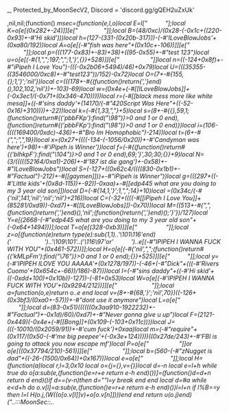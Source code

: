 _, Protected_by_MoonSecV2, Discord = 'discord.gg/gQEH2uZxUk'


,nil,nil;(function() _msec=(function(e,l,o)local E=l["         "];local K=o[e[(0x282+-24)]][e["         ​    "]];local B=(48/0xc)/(0x28-(-0x1c+((220-0x93)+-#'Hi skid')))local h=(127-(331-(0x20b-317)))-(-#'ILoveBlowJobs'+(0xa80/192))local A=o[e[(-#"fish was here"+(0x10c+-106))]][e["  ​ ​         "]];local p=(((177-0x83)+-83)+38)+((95-0x55)+-#"test 123")local u=o[e[(-#{1,",";197;",";1,'}',{}}+528)]][e["         ​         "]]local n=((-124+0x8f)+-#"iPipeh I Love You")-(((-0x2b06+5494)/46)+0x79)local U=(((35355-((3546000/0xc8)+-#"test123"))/152)-0x72)local O=(7+-#{155,{};1,'}';'nil'})local c=(((178+-#{(function()return{','}end)(),102,102,'nil'})+-103)-69)local w=(0x4e+(-#[[ILoveBlowJobs]]+(-0x3ec1/(-0x71+(0x346-470)))))local r=(-#[[black mess more like white mesa]]+((-#'sins daddy'+(14170/(-#"420Script Was Here"+((-52-0x16)+310))))+-22))local k=(-#{1,33,","}+5)local s=(8+-#{{},59,1;(function()return#{('pbbFKp'):find("\98")}>0 and 1 or 0 end),(function()return#{('pbbFKp'):find("\98")}>0 and 1 or 0 end)})local i=(106-((((169400/0xdc)-436)+-#"Bro Im Homophobic")-214))local t=(6+-#{",";",",19})local x=(0x27+((((-134-(-1056/0x20))+-#'Candyman was here')+98)+-#'iPipeh is Winner'))local f=(-#{(function()return#{('blhkpF'):find("\104")}>0 and 1 or 0 end),69;'}',30;30;{}}+9)local N=(3/(((((52164/0xa1)-206)+-#'187 ist die gang')+-0x58)+-#"ILoveBlowJobs"))local S=(-127+((0x62c4/((((830-0x1b1)+-#"Factual")-212)+-#[[gaymen]]))+-#"iPipeh is Winner"))local g=(((297+((-#'Little kids'+(0x8d-115))+-92))-0xaa)+-#[[edp445 what are you doing to my 3 year old son]])local D=(-#{14,1,'}';1,",";14}+10)local _=(0x34c/(-#{'nil',141,'nil';'nil';'nil'}+216))local C=(-32+((((-#[[iPipeh I Love You]]+(85281/0xd9))-0xd7)+-#[[ILoveBlowJobs]])-0x70))local M=((513+-#{",",(function()return{','}end)(),'nil';(function()return{','}end)();'}'})/127)local Y=e[(2668-(-#"edp445 what are you doing to my 3 year old son"+(-0x64+1494)))];local T=o[e[(328-0xb3)]][e["    ​        "]];local z=o[(function(e)return type(e):sub(1,1)..'\101\116'end)('        ')..'\109\101'..('\116\97'or'        ')..e[(-#"IPIPEH I WANNA FUCK WITH YOU"+(0x461-572))]];local H=o[e[(-#{'nil',",";(function()return#{('kMLpFm'):find("\76")}>0 and 1 or 0 end);{}}+525)]][e["​  ​    "]];local y=(-#'IPIPEH ILOVE YOU AAAAA'+(0x1278/197))-(-46+(-#"Dick"+(((-#'Rivers Cuomo'+(0x654c+-66))/186)-87)))local I=(-#"sins daddy"+((-#'Hi skid'+((-0xdd+100)+0x10b))-127))-(-81+0x53)local W=o[e[(-#'IPIPEH I WANNA FUCK WITH YOU'+(0x9294/212))]][e["               "]];local a=function(o,e)return o..e end local v=(8+-#{68,'}';'nil',70})*((-126+(0x3bf3/(0xa0+-57)))+-#"dont use it anymore")local L=o[e["        "]];local d=(83-0x51)*((((((0x3aa910-1922232)+-#"Factual")+-0x1d)/60)/0xd7)+-#"Never gonna give u up")local F=(2121-0x449)*(-0x4e+(-#[[Bong]]+(0x109-(-103+0x11c))))local J=(((-10010/(0x2059/91))+-#'cum fuck')+0xaa)local m=(-#"require"+(0x117/(0x50-(-#'me big peepee'+(-0x3e+124)))))*((0x27de/243)+-#'FBI is going to attack you now escape mf')local P=o[e["          "]]or o[e[((0x37794/210)-561)]][e["          "]];local b=(560-(-#"zNugget is dad"+((-26-(1500/0x64))+0x167)))local e=o[e["​   ​           "]];local H=(function(a)local r,l=3,0x10 local o={j={},v={}}local d=-n local e=l+h while true do o[a:sub(e,(function()e=r+e return e-h end)())]=(function()d=d+n return d end)()if d==(v-n)then d=""l=y break end end local d=#a while e<d+h do o.v[l]=a:sub(e,(function()e=r+e return e-h end)())l=l+n if l%B==y then l=I H(o.j,(W((o[o.v[I]]*v)+o[o.v[n]])))end end return u(o.j)end)("..:::MoonSec::..                ​                               ​    ​                ​                      ​   ​​                    ​   ​           ​          ​                        ​                                           ​  ​ ​                  ​               ​ ​             ​                         ​                   ​   ​                           ​                    ​            ​   ​                                   ​                          ​                              ​          ​ ​​                        ​    ​                                        ​                          ​    ​                                       ​                   ​     ​          ​ ​                 ​      ​       ​                   ​                                                     ​                                    ​    ​                                                 ​                   ​      ​        ​                          ​     ​                                              ​     ​                 ​                          ​                ​                                    ​     ​                     ​            ​     ​                                 ​​                                                            ​               ​                          ​         ​     ​        ​                         ​​                                    ​               ​                                               ​                                  ​  ​                                              ​  ​        ​                           ​ ​  ​                                                                                 ​                  ​​             ​     ​        ​      ​​               ​                                                   ​             ​             ​        ​               ​                   ​     ​                              ​    ​     ​                ​​         ​             ​       ​                     ​                ​                                                                    ​        ​ ​​               ​         ​      ​          ​              ​                                                           ​    ​  ​         ​                                     ​                                          ​                                                         ​                ​    ​               ​                    ​       ​                  ​           ​                ​               ​     ​               ​​                  ​                      ​                       ​        ​          ​            ​   ​      ​                              ​           ​                          ​  ​                                  ​         ​                             ​  ​                                                              ​                      ​                                 ​                    ​                      ​                          ​       ​                                                               ​      ​     ​                     ​​            ​     ​                                                                      ​    ​                               ​           ​                                                               ​                                        ​                      ​                                       ​                 ​                ​                      ​       ​    ​              ​          ​                       ​             ​                     ​        ​       ​                                     ​        ​                             ​                                      ​                                            ​                                            ​                ​                      ​                                   ​  ​              ​                        ​                    ​          ​    ​​                                                                             ​      ​                                ​                    ​​               ​                                ​             ​                                          ​            ​                                  ​                 ​              ​                                                   ​  ​        ​          ​                      ​                     ​                                        ​                                       ​      ​        ​                    ​                         ​​            ​                                          ​                       ​​             ​        ​                           ​                                    ​                                  ​                               ​  ​              ​                  ​​                  ​        ​    ​                    ​             ​​            ​                    ​​ ​               ​            ​    ​  ​   ​              ​         ​                     ​    ​                    ​              ​               ​                              ​         ​       ​                    ​  ​                   ​            ​  ​                  ​               ​           ​         ​         ​                           ​              ​​        ​                      ​   ​          ​    ​                  ​                                ​                                   ​                                  ​  ​                               ​                                                     ​                   ​                                                    ​                                                       ​                                   ​                                 ​                                  ​                              ​   ​                                                                           ​                                     ​   ​        ​    ​          ​                                                       ​      ​            ​​                ​                  ​      ​                              ​                                                  ​   ​                         ​​  ​          ​                                                                                 ​    ​           ​                 ​                    ​     ​      ​                               ​                                          ​                                             ​​  ​          ​                         ​                                    ​                     ​                                 ​  ​                                ​      ​             ​             ​                               ​                                         ​              ​                               ​     ​          ​                    ​                     ​             ​                      ​                                ​                            ​    ​      ​                     ​       ​                                    ​                     ​            ​​                ​                                 ​                                       ​            ​                                             ​                                 ​                      ​            ​                                   ​               ​                                                      ​  ​     ​        ​    ​                            ​                                                  ​    ​                                  ​​  ​                         ​    ​      ​                      ​      ​      ​                           ​  ​            ​               ​  ​      ​                                 ​                        ​   ​                                   ​             ​      ​                         ​                            ​                                 ​                ​                  ​      ​                    ​   ​                    ​              ​   ​​   ​                       ​        ​​         ​                           ​​                                  ​                      ​               ​           ​                        ​                                 ​   ​​                              ​    ​                                 ​                                            ​    ​  ​                               ​      ​                           ​                                  ​                                  ​                   ​              ​  ​ ​         ​                            ​                              ​  ​               ​                 ​​​       ​         ​               ​     ​                                ​    ​              ​                 ​  ​                                  ​           ​                 ​    ​                 ​                                       ​                                       ​                  ​              ​ ​                    ​    ​                ​​                      ​  ​                                                           ​                     ​                                ​    ​                                 ​   ​             ​  ​               ​                 ​                  ​​   ​             ​        ​     ​                    ​                ​  ​         ​                    ​​  ​              ​         ​   ​                    ​                ​   ​​            ​              ​    ​  ​​   ​         ​   ​              ​                                    ​                                        ​                                   ​                                        ​                                         ​      ​                           ​                                   ​​                 ​    ​              ​​                                   ​                          ​                                                       ​                                         ​                                       ​                       ​      ​       ​                                        ​                   ​               ​                                            ​                             ​   ​     ​         ​       ​                                                        ​  ​          ​                  ​                                                                       ​    ​            ​                       ​                    ​             ​     ​          ​                      ​  ​  ​                            ​                                   ​                                            ​                                        ​      ​                                                                   ​         ​​             ​                           ​                                 ​                                    ​                      ​                     ​    ​ ​                             ​                     ​               ​                                                                                    ​       ​                            ​                         ​         ​                ​                      ​              ​        ​                            ​    ​                     ​                                      ​               ​     ​​             ​               ​                 ​  ​                                                                               ​            ​                            ​                                   ​     ​                          ​       ​              ​               ​          ​                               ​      ​                 ​  ​                                                  ​                              ​                                       ​               ​                                                                     ​  ​                             ​          ​                       ​             ​                        ​              ​                                                                ​​      ​                             ​                                           ​​                     ​           ​                             ​          ​              ​                                   ​                        ​              ​      ​    ​             ​                          ​      ​   ​                                ​                                       ​                                 ​                                  ​     ​        ​                     ​                 ​                  ​               ​                                                      ​    ​                             ​                                  ​                             ​    ​             ​   ​                ​                                  ​       ​               ​                              ​                                  ​                 ​  ​​                                ​                                    ​    ​                             ​​         ​                   ​   ​​                 ​                ​                                     ​  ​             ​                ​                                                         ​                ​                   ​   ​            ​                                  ​            ​               ​          ​             ​   ​                ​                                   ​                 ​            ​   ​  ​   ​           ​                   ​                           ​      ​           ​                    ​                       ​                  ​​                                ​                                    ​                                     ​                                  ​  ​       ​                         ​     ​        ​                                                    ​   ​                                     ​                                  ​    ​                           ​         ​                          ​                 ​                  ​      ​                       ​   ​          ​   ​              ​                                          ​              ​                    ​                         ​        ​              ​          ​                                               ​​                      ​              ​ ​    ​                       ​   ​          ​   ​                                                         ​              ​                    ​                         ​        ​                                      ​             ​               ​    ​                                   ​  ​              ​                ​      ​                           ​           ​  ​           ​                                              ​                                                                        ​                                ​                                     ​                                       ​                                     ​                                    ​                               ​                                              ​                                                           ​    ​                                                ​                                ​     ​                                    ​                                    ​                                   ​                             ​                                             ​                                                        ​    ​                   ​                  ​        ​                              ​    ​                                 ​                                    ​                                  ​            ​               ​                                           ​  ​             ​                                     ​       ​           ​                    ​   ​            ​  ​                        ​      ​         ​                              ​                                      ​                 ​             ​          ​                                      ​          ​                              ​         ​                       ​    ​      ​           ​                     ​​                   ​                                                    ​                                                                 ​                 ​                   ​        ​         ​                   ​   ​​             ​       ​              ​           ​  ​                  ​         ​                       ​   ​                ​  ​    ​     ​      ​   ​           ​                   ​         ​                   ​   ​   ​​         ​                           ​                                    ​                                      ​                                                        ​                                         ​                     ​​             ​                                                 ​      ​            ​                 ​    ​                                       ​        ​                    ​     ​                        ​    ​     ​                ​              ​                    ​                    ​       ​       ​            ​               ​           ​  ​         ​               ​                      ​            ​      ​       ​         ​          ​                                                                         ​​                                           ​                             ​      ​                          ​​        ​                ​      ​       ​                    ​                           ​                                   ​                                 ​                 ​                  ​           ​  ​                          ​                           ​​               ​               ​                            ​        ​                     ​             ​             ​                    ​         ​                        ​  ​                              ​​  ​                        ​      ​              ​      ​            ​               ​                  ​             ​                      ​    ​                            ​​                              ​    ​                        ​        ​                 ​                ​             ​                    ​      ​                           ​  ​                            ​                              ​      ​                   ​                            ​                   ​         ​                       ​    ​                           ​​             ​       ​         ​  ​     ​                                   ​​     ​              ​                        ​                                                    ​                          ​                                                                           ​​                      ​     ​        ​                         ​        ​         ​   ​               ​   ​​  ​          ​   ​                 ​                 ​         ​      ​      ​                                                                                                        ​                                            ​      ​          ​                                                               ​                                   ​​                                 ​                                                       ​             ​​              ​       ​           ​​                     ​​              ​               ​              ​    ​                    ​            ​  ​        ​                      ​                        ​                ​                                  ​     ​                                                                     ​                                                     ​     ​                                                 ​      ​​         ​  ​    ​            ​                                                          ​                                   ​            ​                    ​    ​​                                 ​                                   ​                                  ​             ​                    ​                                  ​                                  ​      ​                       ​   ​                ​                                                           ​                   ​              ​​                                 ​             ​                                         ​                                          ​                    ​               ​​             ​      ​              ​            ​                                 ​                  ​                        ​                        ​     ​         ​                                                              ​                                   ​                                      ​      ​                             ​                                                 ​                     ​              ​                                 ​                                                     ​              ​                   ​                                   ​                     ​         ​     ​      ​                            ​       ​                               ​           ​                 ​    ​                    ​                 ​                                        ​     ​                                                    ​             ​​       ​                 ​                 ​    ​               ​        ​              ​        ​                                ​             ​            ​        ​​                                   ​                     ​                  ​​   ​              ​              ​    ​    ​   ​           ​       ​​                      ​              ​      ​          ​            ​    ​  ​   ​    ​  ​      ​         ​  ​​                 ​    ​                    ​         ​                  ​​   ​    ​         ​             ​         ​                        ​                                       ​                                    ​                                    ​   ​                                          ​           ​                      ​                                        ​                     ​    ​   ​    ​                                                                            ​                                                                     ​  ​                                    ​                 ​                   ​                                 ​                             ​    ​                                   ​    ​            ​             ​​      ​          ​                 ​ ​    ​                           ​​            ​                    ​      ​              ​         ​  ​                                  ​  ​                     ​               ​ ​  ​         ​                        ​                ​               ​                         ​                 ​      ​                             ​   ​                  ​            ​                                                ​                                 ​                  ​       ​                               ​​             ​                             ​    ​             ​   ​                ​                 ​            ​   ​  ​   ​              ​            ​                                ​   ​​                 ​                                   ​                                ​                           ​​                                    ​                                   ​                              ​   ​           ​                                          ​                   ​​                         ​    ​   ​    ​                ​         ​ ​​                                       ​                   ​   ​            ​  ​                 ​       ​                 ​      ​                      ​                        ​          ​             ​        ​                        ​                                             ​                                                                        ​         ​                   ​    ​             ​                   ​​  ​       ​      ​         ​   ​                    ​                ​   ​​            ​  ​               ​  ​​          ​    ​           ​                       ​           ​        ​         ​   ​   ​           ​      ​                                  ​                                ​   ​                  ​                    ​                                          ​                 ​                                       ​    ​                                                 ​               ​                     ​​              ​                 ​  ​                 ​  ​              ​                                               ​                                                                         ​                                       ​                 ​        ​                  ​      ​             ​             ​                                ​   ​  ​                  ​                      ​​             ​      ​                   ​                    ​      ​            ​   ​             ​       ​                       ​         ​                      ​   ​    ​         ​       ​   ​              ​      ​                      ​      ​  ​   ​              ​     ​   ​         ​                           ​                ​                                   ​                                                            ​                                          ​                                     ​​                                  ​                            ​        ​           ​               ​      ​                               ​       ​     ​                ​                ​​               ​  ​                                              ​  ​                ​     ​     ​      ​   ​            ​                    ​              ​                        ​​  ​                   ​              ​      ​                           ​  ​        ​   ​                  ​                   ​               ​    ​              ​         ​    ​                ​            ​                     ​       ​​           ​                                         ​    ​       ​​                  ​  ​                        ​     ​   ​                         ​              ​                                                    ​                 ​    ​      ​       ​             ​                     ​                                                          ​                                  ​    ​                             ​                                        ​                                    ​                                    ​                                    ​           ​               ​      ​                                                                             ​                                                            ​             ​                     ​                       ​                 ​                   ​                  ​              ​                                   ​                                  ​    ​            ​             ​​      ​          ​        ​        ​ ​    ​                           ​​            ​                    ​      ​              ​         ​  ​                                                 ​                        ​      ​                                             ​       ​                         ​                                          ​        ​      ​     ​                                ​  ​                              ​     ​  ​​      ​                ​                        ​                     ​                                          ​           ​         ​                  ​​       ​     ​            ​                      ​                          ​              ​        ​​                                 ​       ​          ​                                             ​             ​        ​                                     ​                       ​                                 ​                                 ​                     ​                   ​    ​                     ​               ​   ​                    ​         ​                   ​   ​​                                 ​​                 ​   ​         ​   ​  ​   ​              ​     ​      ​                           ​      ​                                  ​               ​                       ​                                       ​                                  ​                             ​    ​                 ​                ​            ​                       ​                                ​                   ​                     ​                                          ​              ​              ​ ");local u=(24976/0xdf)local o=116 local l=n;local e={}e={[((0x47-55)+-#[[iPipeh Is Magic]])]=function()local r,a,e,n=A(H,l,l+p);l=l+m;o=(o+(u*m))%b;return(((n+o-(u)+d*(m*B))%d)*((B*F)^B))+(((e+o-(u*B)+d*(B^p))%b)*(d*b))+(((a+o-(u*p)+F)%b)*d)+((r+o-(u*m)+F)%b);end,[(61-(0xe6-171))]=function(e,e,e)local e=A(H,l,l);l=l+h;o=(o+(u))%b;return((e+o-(u)+F)%d);end,[(0x19b/137)]=function()local n,e=A(H,l,l+B);o=(o+(u*B))%b;l=l+B;return(((e+o-(u)+d*(B*m))%d)*b)+((n+o-(u*B)+b*(B^p))%d);end,[(72-0x44)]=function(l,e,o)if o then local e=(l/B^(e-n))%B^((o-h)-(e-n)+h);return e-e%n;else local e=B^(e-h);return(l%(e+e)>=e)and n or I;end;end,[(0x35c/172)]=function()local o=e[(107-0x6a)]();local l=e[(39-0x26)]();local r=n;local a=(e[(-0x52+86)](l,h,v+m)*(B^(v*B)))+o;local o=e[((-#[[iam u Furry iPipeh]]+(-0x72+243))+-107)](l,21,31);local e=((-n)^e[((0x3eb/59)+-#'iPipeh My God')](l,32));if(o==I)then if(a==y)then return e*I;else o=h;r=y;end;elseif(o==(d*(B^p))-h)then return(a==I)and(e*(h/y))or(e*(I/y));end;return K(e,o-((b*(m))-n))*(r+(a/(B^J)));end,[(-#[[iPipeh iam u Best Fan]]+(0x3cc/36))]=function(a,r,r)local r;if(not a)then a=e[(0x58-87)]();if(a==I)then return'';end;end;r=T(H,l,l+a-n);l=l+a;local e=''for l=h,#r do e=Y(e,W((A(T(r,l,l))+o)%b))o=(o+u)%d end return e;end}local function I(...)return{...},L('#',...)end local function F()local a={};local r={};local o={};local i={a,r,nil,o};local l={}local c=(33+-#{129,129,129})local o={[(-#'looadstring'+(0x6b-95))]=(function(o)return not(#o==e[((144-0x85)+-#"sinsploit")]())end),[(-#'iam u Furry iPipeh'+(89-0x45))]=(function(o)return e[(1170/0xea)]()end),[(-#"Little kids"+((-#[[iPipeh is Winner]]+(119368/0x56))/0x62))]=(function(o)return e[(852/0x8e)]()end),[(0x78-116)]=(function(o)local n=e[(29+-0x17)]()local e=''local o=1 for l=1,#n do o=(o+c)%b e=Y(e,W((A(n:sub(l,l))+o)%d))end return e end)};i[3]=e[((0x51-67)+-#[[I hate women]])]();local d=e[(-95+0x60)]()for n=1,d do local e=e[(0x83-129)]();local d;local e=o[e%(131+-0x7e)];l[n]=e and e({});end;for c=1,e[(18-0x11)]()do local o=e[(0x80+-126)]();if(e[(0x7c+-120)](o,n,h)==y)then local i=e[(-33+0x25)](o,B,p);local d=e[(111-0x6b)](o,m,B+m);local o={e[(-#[[ez monke]]+(125-0x72))](),e[(0x153/113)](),nil,nil};local r={[(-#[[Never gonna give u up]]+(0xf6c/188))]=function()o[N]=e[(((625488/0x9d)/249)+-#'fish was here')]();o[C]=e[(534/0xb2)]();end,[(0x77+(-109+-0x9))]=function()o[N]=e[((178+-0x4d)/0x65)]();end,[(40-0x26)]=function()o[x]=e[(-#"cum fuck"+(0x5d+(-66+-0x12)))]()-(B^v)end,[(645/((267+-0x21)+-#[[I like gargling cum]]))]=function()o[x]=e[(0x3c-59)]()-(B^v)o[g]=e[(-0x57+90)]();end};r[i]();if(e[(0x64/25)](d,h,n)==h)then o[O]=l[o[k]]end if(e[((0x3da/58)+-#'fish was here')](d,B,B)==n)then o[x]=l[o[x]]end if(e[((0x88+-113)+-#"This is working now")](d,p,p)==h)then o[g]=l[o[S]]end a[c]=o;end end;for e=h,e[(0x7c-123)]()do r[e-h]=F();end;return i;end;local function y(e,m,u)local H=e[B];local b=e[p];local d=e[n];return(function(...)local e=n e*=-1 local p=e;local A={...};local o=n;local l={};local F={};local I=I local d=d;local W={};local b=b;local v=L('#',...)-h;local H=H;for e=0,v do if(e>=b)then W[e-b]=A[e+h];else l[e]=A[e+n];end;end;local e=v-b+n local e;local b;while true do e=d[o];b=e[(0xf1/241)];a=(8784820)while b<=(-#'dont use it anymore'+(-0x67+164))do a-= a a=(8408608)while(2080/0x68)>=b do a-= a a=(2392179)while((81+-0x34)+-#"Hard Sex with iPipeh")>=b do a-= a a=(6990127)while b<=(0x2a4/169)do a-= a a=(871228)while b<=(50-0x31)do a-= a a=(4668988)while b>(0x0/73)do a-= a local d=e[O]local a={l[d](P(l,d+1,p))};local o=0;for e=d,e[M]do o=o+n;l[e]=a[o];end break end while 2732==(a)/(((3523-0x701)+-#'iPipeh iam u Best Fan'))do local e={l,e};e[h][e[B][O]]=e[n][e[B][D]]+e[h][e[B][N]];break end;break;end while 2518==(a)/((751-0x195))do a=(12679364)while b<=((0x79+-105)+-#[[big black sins]])do a-= a local o=e[w]local d,e=I(l[o](P(l,o+1,e[x])))p=e+o-1 local e=0;for o=o,p do e=e+n;l[o]=d[e];end;break;end while 3826==(a)/((-#'tonka'+(826431/0xf9)))do a=(760165)while b>(-#[[Dick]]+(0x3fe/146))do a-= a local o=e[k]l[o](P(l,o+h,e[i]))break end while(a)/((-#[[CockAndBallTorture]]+(0x1737-2990)))==259 do local e=e[w]local d,o=I(l[e](l[e+h]))p=o+e-n local o=0;for e=e,p do o=o+n;l[e]=d[o];end;break end;break;end break;end break;end while 2137==(a)/(((0x6b45a/(0x139-179))+-#"ez monke"))do a=(67652)while((58-0x2a)+-#"sins daddy")>=b do a-= a a=(1914596)while(-#"iPipeh I Love You"+(0x528/60))<b do a-= a local e=e[r]l[e](P(l,e+h,p))break end while(a)/((0xbd1-(1615+-0x38)))==1306 do local e=e[U]l[e](l[e+h])break end;break;end while 26==(a)/(((0x3aea4/92)+-#'Never gonna give u up'))do a=(3387428)while(1148/0xa4)>=b do a-= a l[e[U]]();break;end while 3674==(a)/((-#"everybody needs salvation"+((4044-0x81c)-1021)))do a=(8045712)while b>(1760/0xdc)do a-= a local e=e[k]l[e]=l[e](l[e+h])break end while(a)/(((4352-0x8a3)+-#[[iPipeh I Love You]]))==3788 do local o=e[U]l[o]=l[o](P(l,o+n,e[f]))break end;break;end break;end break;end break;end while 597==(a)/((4130+-0x7b))do a=(7046796)while b<=((0x78-102)+-#'Bong')do a-= a a=(349430)while(2431/0xdd)>=b do a-= a a=(94677)while(-#[[everybody needs salvation]]+(0x76-83))<b do a-= a local e=e[U]l[e]=l[e]()break end while(a)/((0x6153/165))==627 do local e=e[r]l[e]=l[e](P(l,e+n,p))break end;break;end while 415==(a)/((0x2ea9e/(-105+0x14c)))do a=(6581160)while b<=(-#"I love gay furry porn uwu"+(9435/0xff))do a-= a local r=H[e[x]];local a;local n={};a=z({},{__index=function(o,e)local e=n[e];return e[1][e[2]];end,__newindex=function(l,e,o)local e=n[e]e[1][e[2]]=o;end;});for a=1,e[D]do o=o+h;local e=d[o];if e[(86/0x56)]==30 then n[a-1]={l,e[x]};else n[a-1]={m,e[i]};end;F[#F+1]=n;end;l[e[U]]=y(r,a,u);break;end while(a)/((-37+0x682))==4040 do a=(764822)while(0x7e-113)<b do a-= a local n=e[x];local o=l[n]for e=n+1,e[S]do o=o..l[e];end;l[e[w]]=o;break end while(a)/((-0x3a+437))==2018 do l[e[k]]=y(H[e[t]],nil,u);break end;break;end break;end break;end while 2991==(a)/(((0x12d4-2443)+-#'notbelugafan was here'))do a=(1267104)while b<=(-#'looadstring'+(-0x6c+(2856/0x15)))do a-= a a=(139992)while(0x8b-124)>=b do a-= a if(l[e[U]]==l[e[g]])then o=o+h;else o=e[f];end;break;end while(a)/((0xc4+-120))==1842 do a=(984677)while b>((-23+0x2e)+-#'Hi skid')do a-= a local n=e[O];local a=l[n+2];local d=l[n]+a;l[n]=d;if(a>0)then if(d<=l[n+1])then o=e[N];l[n+3]=d;end elseif(d>=l[n+1])then o=e[t];l[n+3]=d;end break end while 439==(a)/((-#[[loadstring]]+(2372+-0x77)))do if(l[e[r]]==e[g])then o=o+h;else o=e[i];end;break end;break;end break;end while(a)/(((64974/0x93)+-#[[FBI is going to attack you now escape mf]]))==3152 do a=(5445408)while(-#'test123'+(131-0x6a))>=b do a-= a local n=e[r];local d=l[n]local a=l[n+2];if(a>0)then if(d>l[n+1])then o=e[i];else l[n+3]=d;end elseif(d<l[n+1])then o=e[x];else l[n+3]=d;end break;end while 2096==(a)/((-97+(0x1580-2809)))do a=(12470422)while(0xf83/209)<b do a-= a l[e[r]]=l[e[i]][l[e[M]]];break end while(a)/(((0x12138/24)+-#'420Script Was Here'))==4066 do l[e[r]]=u[e[t]];break end;break;end break;end break;end break;end break;end while(a)/((-#"IPIPEH I WANNA FUCK WITH YOU"+(-0x18+(-#'looadstring'+(4436-0x8c1)))))==3944 do a=(1849071)while(0xaa-139)>=b do a-= a a=(1916768)while((0x5a3/39)+-#[[Rivers Cuomo]])>=b do a-= a a=(698012)while b<=(-#"mee6 what are you doing to my wife"+(239-0xb7))do a-= a a=(2050776)while b>((70+-0x27)+-#[[TacoTheDev]])do a-= a l[e[U]]=m[e[f]];break end while 1878==(a)/((2265-0x495))do l[e[U]]=l[e[x]][e[C]];break end;break;end while 1028==(a)/((-#'zNugget is dad'+((0x57af2/243)-785)))do a=(1336346)while(((10122-0x13e2)+-#"iam u Furry iPipeh")/218)>=b do a-= a o=e[N];break;end while(a)/((912-0x1ee))==3197 do a=(8267712)while b>(0x97+-127)do a-= a l[e[c]]=(e[i]~=0);break end while 3468==(a)/((4785-0x961))do l[e[c]]=#l[e[x]];break end;break;end break;end break;end while 1393==(a)/((0x5de+-126))do a=(5475468)while b<=(0x86-106)do a-= a a=(548535)while(0x78+-94)>=b do a-= a l[e[r]]=(e[x]~=0);o=o+h;break;end while 485==(a)/((2313-0x49e))do a=(540564)while b>(116+-0x59)do a-= a for e=e[U],e[t]do l[e]=nil;end;break end while 1263==(a)/((928-0x1f4))do l[e[r]]=e[x];break end;break;end break;end while(a)/((-0x4c+3889))==1436 do a=(2412744)while(0x4d-48)>=b do a-= a l[e[O]]=l[e[x]]%e[C];break;end while(a)/((934+((-745/0x95)+-#[[ILoveBlowJobs]])))==2634 do a=(1922853)while b>((166-0x73)+-#'Two trucks having sex')do a-= a if(l[e[r]]~=l[e[_]])then o=o+h;else o=e[t];end;break end while(a)/(((-67+0x12c05)/122))==3057 do l[e[O]]=l[e[N]];break end;break;end break;end break;end break;end while 3227==(a)/((-0x32+623))do a=(2477711)while(0x94+-112)>=b do a-= a a=(744660)while b<=(-#'ez monke'+(697/0x11))do a-= a a=(1945677)while b>((7420/0x8c)+-#[[Never gonna give u up]])do a-= a l[e[k]]={};break end while 807==(a)/(((-0x74+2548)+-#[[notbelugafan was here]]))do if(l[e[O]]~=e[D])then o=o+h;else o=e[i];end;break end;break;end while 1773==(a)/((36120/0x56))do a=(573750)while(7820/0xe6)>=b do a-= a do return l[e[k]]end break;end while 750==(a)/((0x10fef/91))do a=(943575)while b>(-#"iPipeh iam u Best Fan"+(0xb4-124))do a-= a local n=e[c];local o=l[e[t]];l[n+1]=o;l[n]=o[e[_]];break end while(a)/((0x681+-24))==575 do do return end;break end;break;end break;end break;end while(a)/(((0xa14-1311)+-#[[xenny its znugget please respond]]))==2003 do a=(11528175)while(180-0x8d)>=b do a-= a a=(1294551)while(-#"ILoveBlowJobs"+(-0x77+169))>=b do a-= a u[e[s]]=l[e[w]];break;end while(a)/((0x64b-864))==1733 do a=(2374680)while((0x53+-29)+-#[[187 ist die gang]])<b do a-= a l[e[U]][e[f]]=l[e[_]];break end while 770==(a)/((0x185c-3152))do l[e[r]][l[e[t]]]=l[e[M]];break end;break;end break;end while(a)/((0x1839-3126))==3749 do a=(2029287)while(-#[[amena jumping]]+(196-0x8f))>=b do a-= a l[e[k]][e[t]]=e[C];break;end while 2379==(a)/((917+-0x40))do a=(4186240)while b>(165-0x7c)do a-= a l[e[c]]=l[e[t]]-l[e[_]];break end while(a)/((-#"require"+(-31+0x445)))==3968 do m[e[f]]=l[e[c]];break end;break;end break;end break;end break;end break;end break;end while(a)/((-#"iPipeh is Winner"+(-0x21+4064)))==2188 do a=(4949350)while(11072/0xad)>=b do a-= a a=(3342786)while b<=((229-0xa2)+-#"big black sins")do a-= a a=(7283403)while(-0x5c+139)>=b do a-= a a=(9455016)while b<=(-56+0x64)do a-= a a=(2385144)while(106-0x3f)<b do a-= a if not l[e[r]]then o=o+h;else o=e[t];end;break end while(a)/((-0x5b+1990))==1256 do if l[e[w]]then o=o+n;else o=e[s];end;break end;break;end while 3624==(a)/((-#"Nitro Activated"+(-115+0xab3)))do a=(4445534)while(-#"free trojan"+(-0x4d+(0xdd+-88)))>=b do a-= a local a=e[w];local r=e[D];local d=a+2 local a={l[a](l[a+1],l[d])};for e=1,r do l[d+e]=a[e];end;local a=a[1]if a then l[d]=a o=e[f];else o=o+n;end;break;end while 1802==(a)/((2535+-0x44))do a=(3099525)while(-#[[ez monke]]+(188-0x86))<b do a-= a local e=e[r]local d,o=I(l[e](l[e+h]))p=o+e-n local o=0;for e=e,p do o=o+n;l[e]=d[o];end;break end while 1445==(a)/((-76+0x8ad))do local o=e[r]local d,e=I(l[o](P(l,o+1,e[t])))p=e+o-1 local e=0;for o=o,p do e=e+n;l[o]=d[e];end;break end;break;end break;end break;end while 3629==(a)/((-#'ez monke'+(-0x25+2052)))do a=(1537228)while(0x99+-103)>=b do a-= a a=(440398)while b<=(0xdc-172)do a-= a local o=e[U]local a={l[o](P(l,o+1,p))};local d=0;for e=o,e[M]do d=d+n;l[e]=a[d];end break;end while 166==(a)/((5343-0xa82))do a=(10119168)while b>(0xc8-(428-0x115))do a-= a local e=e[U]l[e](l[e+h])break end while(a)/((-62+0xbae))==3456 do local o=e[k]l[o](P(l,o+h,e[x]))break end;break;end break;end while(a)/((206976/0xc0))==1426 do a=(2528890)while(0xab+-120)>=b do a-= a local e={l,e};e[h][e[B][O]]=e[n][e[B][g]]+e[h][e[B][N]];break;end while 637==(a)/((0x13628/20))do a=(950126)while b>(-#"I like gargling cum"+(-19+0x5a))do a-= a local h;local a;l[e[k]]=u[e[N]];o=o+n;e=d[o];a=e[c];h=l[e[i]];l[a+1]=h;l[a]=h[e[S]];o=o+n;e=d[o];l[e[w]]=e[x];o=o+n;e=d[o];a=e[c]l[a]=l[a](P(l,a+n,e[s]))o=o+n;e=d[o];l[e[O]]=l[e[f]][e[_]];o=o+n;e=d[o];a=e[r];h=l[e[s]];l[a+1]=h;l[a]=h[e[g]];break end while(a)/((558-0x11f))==3506 do local b;local h;local a;l[e[c]]=e[t];o=o+n;e=d[o];l[e[c]]=e[t];o=o+n;e=d[o];l[e[k]]=#l[e[i]];o=o+n;e=d[o];l[e[r]]=e[x];o=o+n;e=d[o];a=e[w];h=l[a]b=l[a+2];if(b>0)then if(h>l[a+1])then o=e[f];else l[a+3]=h;end elseif(h<l[a+1])then o=e[i];else l[a+3]=h;end break end;break;end break;end break;end break;end while(a)/((0x354cf/61))==934 do a=(5356232)while b<=(137-0x4f)do a-= a a=(1164534)while b<=(2310/0x2a)do a-= a a=(1929132)while b>(235-0xb5)do a-= a local i;local a;l[e[w]]=u[e[s]];o=o+n;e=d[o];a=e[r];i=l[e[f]];l[a+1]=i;l[a]=i[e[S]];o=o+n;e=d[o];l[e[U]]=e[x];o=o+n;e=d[o];a=e[c]l[a]=l[a](P(l,a+n,e[N]))o=o+n;e=d[o];l[e[U]]=l[e[f]][e[C]];o=o+n;e=d[o];a=e[r];i=l[e[N]];l[a+1]=i;l[a]=i[e[C]];break end while 1307==(a)/((289296/(-#'dick cheese'+(319+-0x70))))do local a;l[e[c]]=l[e[N]][e[_]];o=o+n;e=d[o];l[e[O]]=e[N];o=o+n;e=d[o];l[e[O]]=e[i];o=o+n;e=d[o];l[e[w]]=e[f];o=o+n;e=d[o];a=e[O]l[a]=l[a](P(l,a+n,e[x]))o=o+n;e=d[o];l[e[k]][e[i]]=l[e[D]];o=o+n;e=d[o];o=e[x];break end;break;end while 3961==(a)/((-#"weezer"+((33713-0x4211)/0x38)))do a=(7819848)while b<=(-#[[cum fuck]]+(0xe80/58))do a-= a local a;local b;local f,N;local O;local a;l[e[c]]=u[e[t]];o=o+n;e=d[o];l[e[U]]=u[e[t]];o=o+n;e=d[o];a=e[k];O=l[e[x]];l[a+1]=O;l[a]=O[e[_]];o=o+n;e=d[o];l[e[r]]=e[s];o=o+n;e=d[o];a=e[k]l[a]=l[a](P(l,a+n,e[i]))o=o+n;e=d[o];a=e[w];O=l[e[i]];l[a+1]=O;l[a]=O[e[D]];o=o+n;e=d[o];a=e[k]f,N=I(l[a](l[a+h]))p=N+a-n b=0;for e=a,p do b=b+n;l[e]=f[b];end;o=o+n;e=d[o];a=e[w]f={l[a](P(l,a+1,p))};b=0;for e=a,e[M]do b=b+n;l[e]=f[b];end o=o+n;e=d[o];o=e[x];break;end while 3532==(a)/((0x1190-2282))do a=(6902865)while(0x63c/28)<b do a-= a local a;u[e[f]]=l[e[w]];o=o+n;e=d[o];l[e[k]]=u[e[t]];o=o+n;e=d[o];l[e[w]]=e[x];o=o+n;e=d[o];a=e[c]l[a](l[a+h])o=o+n;e=d[o];l[e[U]]=u[e[x]];o=o+n;e=d[o];l[e[O]]=e[s];o=o+n;e=d[o];a=e[c]l[a](l[a+h])o=o+n;e=d[o];l[e[U]]=u[e[t]];o=o+n;e=d[o];l[e[r]]=e[s];o=o+n;e=d[o];a=e[r]l[a](l[a+h])o=o+n;e=d[o];l[e[U]]=u[e[i]];o=o+n;e=d[o];l[e[c]]=e[f];o=o+n;e=d[o];a=e[c]l[a](l[a+h])o=o+n;e=d[o];l[e[O]]=u[e[x]];o=o+n;e=d[o];l[e[O]]=e[f];o=o+n;e=d[o];a=e[U]l[a](l[a+h])o=o+n;e=d[o];l[e[O]]=u[e[i]];o=o+n;e=d[o];l[e[r]]=e[x];o=o+n;e=d[o];a=e[w]l[a](l[a+h])o=o+n;e=d[o];l[e[O]]=u[e[t]];o=o+n;e=d[o];l[e[w]]=e[f];o=o+n;e=d[o];a=e[c]l[a](l[a+h])o=o+n;e=d[o];l[e[w]]=u[e[s]];o=o+n;e=d[o];l[e[U]]=e[N];o=o+n;e=d[o];a=e[O]l[a](l[a+h])o=o+n;e=d[o];l[e[k]]=u[e[i]];o=o+n;e=d[o];l[e[r]]=e[x];o=o+n;e=d[o];a=e[w]l[a](l[a+h])o=o+n;e=d[o];l[e[c]]=u[e[x]];o=o+n;e=d[o];l[e[U]]=e[f];o=o+n;e=d[o];a=e[c]l[a](l[a+h])o=o+n;e=d[o];l[e[O]]=u[e[i]];o=o+n;e=d[o];l[e[c]]=e[i];o=o+n;e=d[o];a=e[U]l[a](l[a+h])o=o+n;e=d[o];l[e[O]]=u[e[N]];o=o+n;e=d[o];l[e[U]]=e[i];o=o+n;e=d[o];a=e[w]l[a](l[a+h])o=o+n;e=d[o];l[e[c]]=u[e[x]];o=o+n;e=d[o];l[e[k]]=e[i];o=o+n;e=d[o];a=e[r]l[a](l[a+h])o=o+n;e=d[o];l[e[U]]=u[e[N]];o=o+n;e=d[o];l[e[c]]=e[x];o=o+n;e=d[o];a=e[U]l[a](l[a+h])o=o+n;e=d[o];l[e[U]]=u[e[N]];o=o+n;e=d[o];l[e[O]]=e[s];o=o+n;e=d[o];a=e[O]l[a](l[a+h])o=o+n;e=d[o];do return end;break end while 3165==(a)/((0x1125-2208))do local a;l[e[k]]=l[e[f]][e[_]];o=o+n;e=d[o];l[e[O]]=e[s];o=o+n;e=d[o];l[e[r]]=e[N];o=o+n;e=d[o];l[e[k]]=e[x];o=o+n;e=d[o];a=e[c]l[a]=l[a](P(l,a+n,e[i]))o=o+n;e=d[o];l[e[c]][e[x]]=l[e[D]];o=o+n;e=d[o];o=e[s];break end;break;end break;end break;end while 2828==(a)/((-#[[gaymen]]+(1984+-0x54)))do a=(565920)while b<=(0x8f+-82)do a-= a a=(1492665)while b<=(0x8e-83)do a-= a l[e[O]]=u[e[s]];o=o+n;e=d[o];l[e[U]][e[s]]=l[e[D]];o=o+n;e=d[o];l[e[r]]=u[e[t]];o=o+n;e=d[o];l[e[w]]=l[e[f]][e[C]];o=o+n;e=d[o];if(l[e[k]]~=e[M])then o=o+h;else o=e[s];end;break;end while(a)/((0x21930/240))==2605 do a=(1323504)while b>(0xee-178)do a-= a local r;local a;l[e[c]]();o=o+n;e=d[o];l[e[U]]=e[f];o=o+n;e=d[o];l[e[O]]=e[i];o=o+n;e=d[o];l[e[k]]=u[e[f]];o=o+n;e=d[o];l[e[w]]=u[e[f]];o=o+n;e=d[o];a=e[k];r=l[e[x]];l[a+1]=r;l[a]=r[e[D]];o=o+n;e=d[o];l[e[k]]=e[x];o=o+n;e=d[o];a=e[c]l[a]=l[a](P(l,a+n,e[i]))o=o+n;e=d[o];l[e[k]]=l[e[i]][e[M]];o=o+n;e=d[o];l[e[k]]=l[e[x]][e[g]];o=o+n;e=d[o];a=e[O];r=l[e[i]];l[a+1]=r;l[a]=r[e[_]];o=o+n;e=d[o];l[e[w]]=l[e[i]];o=o+n;e=d[o];l[e[k]]=l[e[t]];o=o+n;e=d[o];l[e[U]]=l[e[s]];o=o+n;e=d[o];a=e[O]l[a](P(l,a+h,e[f]))o=o+n;e=d[o];o=e[t];break end while(a)/((-110+0x396))==1638 do l[e[w]]=u[e[f]];o=o+n;e=d[o];l[e[w]][e[N]]=l[e[C]];o=o+n;e=d[o];l[e[c]]=u[e[t]];o=o+n;e=d[o];l[e[O]]=l[e[x]][e[D]];o=o+n;e=d[o];if(l[e[r]]~=e[M])then o=o+h;else o=e[f];end;break end;break;end break;end while 1440==(a)/((91962/0xea))do a=(832728)while b<=(0xdc-158)do a-= a local b;local a;l[e[r]]=e[i];o=o+n;e=d[o];a=e[O]l[a](l[a+h])o=o+n;e=d[o];l[e[r]]=u[e[i]];o=o+n;e=d[o];l[e[c]]=e[i];o=o+n;e=d[o];a=e[c]l[a](l[a+h])o=o+n;e=d[o];a=e[k];b=l[e[x]];l[a+1]=b;l[a]=b[e[C]];o=o+n;e=d[o];a=e[U]l[a](l[a+h])o=o+n;e=d[o];a=e[U];b=l[e[i]];l[a+1]=b;l[a]=b[e[C]];o=o+n;e=d[o];a=e[k]l[a](l[a+h])break;end while(a)/((-#[[tonka]]+(0x2ce+-85)))==1326 do a=(223293)while b>(1197/0x13)do a-= a l[e[w]]=u[e[i]];o=o+n;e=d[o];l[e[r]]=l[e[s]][e[_]];o=o+n;e=d[o];l[e[c]]=l[e[s]][e[S]];o=o+n;e=d[o];l[e[w]]=l[e[N]][e[S]];o=o+n;e=d[o];l[e[O]]=l[e[s]][e[S]];o=o+n;e=d[o];l[e[c]]=l[e[f]][e[D]];o=o+n;e=d[o];l[e[U]][e[i]]=l[e[_]];break end while 217==(a)/((0x870-1131))do local b;local i;local c;local a;l[e[O]]=u[e[N]];o=o+n;e=d[o];l[e[U]]=l[e[x]][e[D]];o=o+n;e=d[o];a=e[r];c=l[e[x]];l[a+1]=c;l[a]=c[e[g]];o=o+n;e=d[o];l[e[U]]=l[e[N]];o=o+n;e=d[o];l[e[U]]=l[e[N]];o=o+n;e=d[o];a=e[U]l[a]=l[a](P(l,a+n,e[N]))o=o+n;e=d[o];a=e[r];c=l[e[s]];l[a+1]=c;l[a]=c[e[_]];o=o+n;e=d[o];a=e[O]l[a]=l[a](l[a+h])o=o+n;e=d[o];i={l,e};i[h][i[B][k]]=i[n][i[B][C]]+i[h][i[B][t]];o=o+n;e=d[o];l[e[k]]=l[e[N]]%e[C];o=o+n;e=d[o];a=e[O]l[a]=l[a](l[a+h])o=o+n;e=d[o];c=e[N];b=l[c]for e=c+1,e[M]do b=b..l[e];end;l[e[O]]=b;o=o+n;e=d[o];i={l,e};i[h][i[B][k]]=i[n][i[B][g]]+i[h][i[B][f]];o=o+n;e=d[o];l[e[O]]=l[e[x]]%e[D];break end;break;end break;end break;end break;end break;end while(a)/(((-#[[I like gargling cum]]+(681796-0x533e1))/0x88))==1975 do a=(9911682)while b<=(0xa8+-93)do a-= a a=(5356953)while b<=(3450/0x32)do a-= a a=(2713998)while b<=(235-0xa9)do a-= a a=(5773504)while(-#"xenny its znugget please respond"+(221+-0x7c))<b do a-= a local a;l[e[c]]=l[e[i]][e[C]];o=o+n;e=d[o];l[e[U]]=e[t];o=o+n;e=d[o];l[e[w]]=l[e[f]];o=o+n;e=d[o];a=e[r]l[a]=l[a](P(l,a+n,e[x]))o=o+n;e=d[o];l[e[U]][e[t]]=e[g];o=o+n;e=d[o];l[e[r]][e[i]]=e[C];o=o+n;e=d[o];l[e[U]][e[x]]=e[g];o=o+n;e=d[o];l[e[U]][e[f]]=e[_];o=o+n;e=d[o];l[e[O]][e[s]]=e[S];o=o+n;e=d[o];l[e[O]]=u[e[i]];o=o+n;e=d[o];l[e[U]]=l[e[i]][e[M]];o=o+n;e=d[o];l[e[r]]=e[x];o=o+n;e=d[o];l[e[O]]=l[e[N]];o=o+n;e=d[o];a=e[r]l[a]=l[a](P(l,a+n,e[t]))o=o+n;e=d[o];l[e[w]][e[t]]=e[S];o=o+n;e=d[o];l[e[w]][e[s]]=e[M];o=o+n;e=d[o];l[e[k]][e[s]]=e[D];o=o+n;e=d[o];l[e[k]][e[N]]=e[g];o=o+n;e=d[o];l[e[r]]=u[e[i]];o=o+n;e=d[o];l[e[w]]=l[e[f]][e[S]];o=o+n;e=d[o];l[e[O]]=e[t];o=o+n;e=d[o];l[e[c]]=e[f];o=o+n;e=d[o];l[e[U]]=e[t];o=o+n;e=d[o];a=e[w]l[a]=l[a](P(l,a+n,e[t]))o=o+n;e=d[o];l[e[U]][e[t]]=l[e[M]];o=o+n;e=d[o];l[e[U]]=u[e[x]];o=o+n;e=d[o];l[e[w]]=l[e[i]][e[D]];o=o+n;e=d[o];l[e[w]]=e[x];o=o+n;e=d[o];l[e[U]]=l[e[t]];o=o+n;e=d[o];a=e[O]l[a]=l[a](P(l,a+n,e[s]))o=o+n;e=d[o];l[e[w]][e[i]]=e[D];o=o+n;e=d[o];l[e[O]][e[i]]=e[D];o=o+n;e=d[o];l[e[k]][e[t]]=e[M];o=o+n;e=d[o];l[e[c]][e[x]]=e[M];o=o+n;e=d[o];l[e[U]]=u[e[f]];o=o+n;e=d[o];l[e[c]]=l[e[s]][e[_]];o=o+n;e=d[o];l[e[k]]=e[i];o=o+n;e=d[o];l[e[r]]=e[N];o=o+n;e=d[o];l[e[w]]=e[x];o=o+n;e=d[o];a=e[w]l[a]=l[a](P(l,a+n,e[t]))o=o+n;e=d[o];l[e[w]][e[t]]=l[e[g]];o=o+n;e=d[o];l[e[r]]=u[e[x]];o=o+n;e=d[o];l[e[r]]=l[e[i]][e[_]];o=o+n;e=d[o];l[e[w]]=e[i];o=o+n;e=d[o];l[e[k]]=l[e[s]];o=o+n;e=d[o];a=e[O]l[a]=l[a](P(l,a+n,e[N]))o=o+n;e=d[o];l[e[U]][e[t]]=e[D];o=o+n;e=d[o];l[e[r]][e[x]]=e[C];o=o+n;e=d[o];l[e[O]][e[f]]=e[D];o=o+n;e=d[o];do return end;break end while(a)/(((3182+-0x71)+-#"dick cheese"))==1888 do local b;local a;l[e[w]]();o=o+n;e=d[o];l[e[c]]=e[f];o=o+n;e=d[o];l[e[c]]=e[f];o=o+n;e=d[o];l[e[r]]=u[e[s]];o=o+n;e=d[o];l[e[r]]=u[e[t]];o=o+n;e=d[o];a=e[w];b=l[e[i]];l[a+1]=b;l[a]=b[e[S]];o=o+n;e=d[o];l[e[c]]=e[N];o=o+n;e=d[o];a=e[k]l[a]=l[a](P(l,a+n,e[t]))o=o+n;e=d[o];l[e[c]]=l[e[t]][e[C]];o=o+n;e=d[o];l[e[w]]=l[e[i]][e[D]];o=o+n;e=d[o];a=e[U];b=l[e[N]];l[a+1]=b;l[a]=b[e[_]];o=o+n;e=d[o];l[e[c]]=l[e[i]];o=o+n;e=d[o];l[e[U]]=l[e[x]];o=o+n;e=d[o];l[e[c]]=l[e[i]];o=o+n;e=d[o];a=e[w]l[a](P(l,a+h,e[N]))o=o+n;e=d[o];o=e[s];break end;break;end while(a)/((0x1c06e/(445-0x11e)))==3759 do a=(161379)while b<=(0xb9-118)do a-= a local c;local a;l[e[O]]=u[e[x]];o=o+n;e=d[o];a=e[r];c=l[e[x]];l[a+1]=c;l[a]=c[e[M]];o=o+n;e=d[o];l[e[k]]=e[x];o=o+n;e=d[o];a=e[w]l[a]=l[a](P(l,a+n,e[i]))o=o+n;e=d[o];l[e[r]]=l[e[s]][e[g]];o=o+n;e=d[o];a=e[U];c=l[e[f]];l[a+1]=c;l[a]=c[e[g]];break;end while(a)/((868-0x1e1))==417 do a=(12357550)while b>(167-0x63)do a-= a local B;local y,C;local b;local a;l[e[O]]=u[e[s]];o=o+n;e=d[o];l[e[U]]=l[e[s]][e[g]];o=o+n;e=d[o];l[e[w]]=l[e[s]][e[_]];o=o+n;e=d[o];l[e[w]]=l[e[N]][e[g]];o=o+n;e=d[o];l[e[w]]=l[e[N]][e[D]];o=o+n;e=d[o];a=e[U];b=l[e[s]];l[a+1]=b;l[a]=b[e[M]];o=o+n;e=d[o];l[e[c]]=u[e[i]];o=o+n;e=d[o];a=e[k];b=l[e[i]];l[a+1]=b;l[a]=b[e[_]];o=o+n;e=d[o];l[e[k]]=e[t];o=o+n;e=d[o];a=e[k]l[a]=l[a](P(l,a+n,e[x]))o=o+n;e=d[o];l[e[w]]=l[e[t]][e[D]];o=o+n;e=d[o];l[e[r]]=l[e[i]][e[g]];o=o+n;e=d[o];a=e[r];b=l[e[x]];l[a+1]=b;l[a]=b[e[S]];o=o+n;e=d[o];l[e[w]]=m[e[t]];o=o+n;e=d[o];a=e[O]y,C=I(l[a](P(l,a+1,e[f])))p=C+a-1 B=0;for e=a,p do B=B+n;l[e]=y[B];end;o=o+n;e=d[o];a=e[k]l[a](P(l,a+h,p))o=o+n;e=d[o];do return end;break end while 3550==(a)/(((0x1b86-3555)+-#[[loadstring]]))do l[e[U]]=u[e[s]];o=o+n;e=d[o];l[e[w]][e[s]]=l[e[C]];o=o+n;e=d[o];l[e[k]]=u[e[x]];o=o+n;e=d[o];l[e[c]]=l[e[f]][e[g]];o=o+n;e=d[o];if(l[e[U]]~=e[D])then o=o+h;else o=e[s];end;break end;break;end break;end break;end while(a)/((-#[[Never gonna give u up]]+(0xbf6-1592)))==3697 do a=(1433696)while b<=(0xc6+-126)do a-= a a=(12864597)while b<=((8330/0x62)+-#'Nitro Activated')do a-= a local x;local a;l[e[w]]();o=o+n;e=d[o];l[e[r]]=e[s];o=o+n;e=d[o];l[e[c]]=e[t];o=o+n;e=d[o];l[e[c]]=u[e[N]];o=o+n;e=d[o];l[e[w]]=u[e[t]];o=o+n;e=d[o];a=e[w];x=l[e[t]];l[a+1]=x;l[a]=x[e[S]];o=o+n;e=d[o];l[e[k]]=e[s];o=o+n;e=d[o];a=e[c]l[a]=l[a](P(l,a+n,e[t]))o=o+n;e=d[o];l[e[c]]=l[e[i]][e[C]];o=o+n;e=d[o];l[e[k]]=l[e[s]][e[S]];o=o+n;e=d[o];a=e[O];x=l[e[s]];l[a+1]=x;l[a]=x[e[M]];o=o+n;e=d[o];l[e[U]]=l[e[t]];o=o+n;e=d[o];l[e[O]]=l[e[t]];o=o+n;e=d[o];l[e[w]]=l[e[N]];o=o+n;e=d[o];a=e[c]l[a](P(l,a+h,e[N]))o=o+n;e=d[o];o=e[f];break;end while(a)/((0xac475/221))==4029 do a=(270914)while b>((-#'free trojan'+(0x2864/55))-0x6a)do a-= a l[e[c]]=m[e[f]];o=o+n;e=d[o];l[e[w]]=#l[e[f]];o=o+n;e=d[o];m[e[f]]=l[e[r]];o=o+n;e=d[o];l[e[O]]=m[e[t]];o=o+n;e=d[o];l[e[O]]=#l[e[f]];o=o+n;e=d[o];m[e[N]]=l[e[U]];o=o+n;e=d[o];do return end;break end while 3661==(a)/((-#"Dick"+(0x1ad0/(-77+0xa5))))do local b;local a;l[e[w]]();o=o+n;e=d[o];l[e[c]]=e[i];o=o+n;e=d[o];l[e[c]]=e[i];o=o+n;e=d[o];l[e[c]]=u[e[x]];o=o+n;e=d[o];l[e[O]]=u[e[t]];o=o+n;e=d[o];a=e[k];b=l[e[s]];l[a+1]=b;l[a]=b[e[g]];o=o+n;e=d[o];l[e[r]]=e[f];o=o+n;e=d[o];a=e[w]l[a]=l[a](P(l,a+n,e[f]))o=o+n;e=d[o];l[e[r]]=l[e[s]][e[D]];o=o+n;e=d[o];l[e[k]]=l[e[f]][e[S]];o=o+n;e=d[o];a=e[k];b=l[e[i]];l[a+1]=b;l[a]=b[e[C]];o=o+n;e=d[o];l[e[r]]=l[e[x]];o=o+n;e=d[o];l[e[O]]=l[e[i]];o=o+n;e=d[o];l[e[O]]=l[e[f]];o=o+n;e=d[o];a=e[k]l[a](P(l,a+h,e[t]))o=o+n;e=d[o];o=e[x];break end;break;end break;end while(a)/((0x2042-4185))==352 do a=(363550)while b<=((207-(22774/0xc1))+-#[[iPipeh is Winner]])do a-= a local b;local a;l[e[O]]=m[e[f]];o=o+n;e=d[o];a=e[r];b=l[e[i]];l[a+1]=b;l[a]=b[e[C]];o=o+n;e=d[o];l[e[r]]=e[i];o=o+n;e=d[o];l[e[w]]=e[f];o=o+n;e=d[o];l[e[w]]=e[t];o=o+n;e=d[o];a=e[U]l[a](P(l,a+h,e[f]))o=o+n;e=d[o];l[e[k]]=u[e[f]];o=o+n;e=d[o];a=e[k]l[a]=l[a]()o=o+n;e=d[o];l[e[r]][e[s]]=e[g];o=o+n;e=d[o];l[e[c]]=u[e[i]];o=o+n;e=d[o];a=e[U]l[a]=l[a]()o=o+n;e=d[o];l[e[r]]=l[e[x]][e[C]];o=o+n;e=d[o];l[e[r]][e[x]]=e[_];o=o+n;e=d[o];l[e[r]]=u[e[f]];o=o+n;e=d[o];l[e[r]]=l[e[s]][e[S]];o=o+n;e=d[o];l[e[r]]=u[e[f]];o=o+n;e=d[o];l[e[k]]=l[e[x]][e[M]];o=o+n;e=d[o];l[e[k]]=e[x];o=o+n;e=d[o];l[e[c]]=e[f];o=o+n;e=d[o];l[e[U]]=e[N];o=o+n;e=d[o];a=e[c]l[a]=l[a](P(l,a+n,e[t]))o=o+n;e=d[o];l[e[O]][e[s]]=l[e[g]];o=o+n;e=d[o];l[e[r]][e[i]]=e[_];o=o+n;e=d[o];l[e[U]]=u[e[t]];o=o+n;e=d[o];l[e[k]]=l[e[f]][e[M]];o=o+n;e=d[o];l[e[k]]=e[i];o=o+n;e=d[o];l[e[k]]=e[s];o=o+n;e=d[o];l[e[O]]=e[s];o=o+n;e=d[o];a=e[k]l[a]=l[a](P(l,a+n,e[N]))o=o+n;e=d[o];l[e[c]][e[x]]=l[e[_]];o=o+n;e=d[o];l[e[O]]=u[e[s]];o=o+n;e=d[o];l[e[U]]=l[e[i]][e[M]];o=o+n;e=d[o];l[e[r]]=e[f];o=o+n;e=d[o];l[e[w]]=e[t];o=o+n;e=d[o];l[e[r]]=e[x];o=o+n;e=d[o];a=e[c]l[a]=l[a](P(l,a+n,e[s]))o=o+n;e=d[o];l[e[U]][e[N]]=l[e[S]];o=o+n;e=d[o];l[e[w]][e[N]]=e[S];o=o+n;e=d[o];l[e[O]][e[N]]=e[D];o=o+n;e=d[o];l[e[O]][e[x]]=e[_];o=o+n;e=d[o];l[e[O]]=u[e[i]];o=o+n;e=d[o];l[e[r]]=l[e[i]][e[_]];o=o+n;e=d[o];l[e[O]]=e[s];o=o+n;e=d[o];l[e[c]]=e[f];o=o+n;e=d[o];l[e[c]]=e[t];o=o+n;e=d[o];a=e[r]l[a]=l[a](P(l,a+n,e[t]))o=o+n;e=d[o];l[e[r]][e[t]]=l[e[_]];o=o+n;e=d[o];l[e[w]][e[x]]=e[_];o=o+n;e=d[o];l[e[O]][e[f]]=e[C];o=o+n;e=d[o];l[e[c]][e[x]]=e[M];o=o+n;e=d[o];l[e[k]]=u[e[x]];o=o+n;e=d[o];l[e[c]]=l[e[t]][e[C]];o=o+n;e=d[o];l[e[c]]=e[N];o=o+n;e=d[o];l[e[U]]=l[e[f]];o=o+n;e=d[o];a=e[r]l[a]=l[a](P(l,a+n,e[s]))o=o+n;e=d[o];l[e[U]][e[x]]=e[S];o=o+n;e=d[o];l[e[w]][e[f]]=e[C];o=o+n;e=d[o];l[e[r]][e[s]]=e[C];o=o+n;e=d[o];l[e[r]][e[f]]=e[S];o=o+n;e=d[o];l[e[O]]=u[e[i]];o=o+n;e=d[o];l[e[U]]=l[e[N]][e[_]];o=o+n;e=d[o];l[e[O]]=e[f];o=o+n;e=d[o];l[e[U]]=l[e[f]];o=o+n;e=d[o];a=e[U]l[a]=l[a](P(l,a+n,e[i]))o=o+n;e=d[o];l[e[c]][e[N]]=e[C];o=o+n;e=d[o];l[e[O]][e[i]]=e[M];o=o+n;e=d[o];l[e[r]][e[s]]=e[_];o=o+n;e=d[o];l[e[O]][e[f]]=e[D];o=o+n;e=d[o];l[e[r]]=u[e[f]];o=o+n;e=d[o];l[e[c]]=l[e[i]][e[M]];o=o+n;e=d[o];l[e[O]]=e[s];o=o+n;e=d[o];l[e[w]]=e[i];o=o+n;e=d[o];l[e[c]]=e[f];o=o+n;e=d[o];a=e[k]l[a]=l[a](P(l,a+n,e[f]))o=o+n;e=d[o];l[e[k]][e[x]]=l[e[_]];o=o+n;e=d[o];l[e[r]]=u[e[s]];o=o+n;e=d[o];a=e[O]l[a]=l[a]()o=o+n;e=d[o];l[e[r]]=l[e[i]][e[S]];o=o+n;e=d[o];if(l[e[O]]==e[C])then o=o+h;else o=e[i];end;break;end while(a)/(((8904+-0x68)/32))==1322 do a=(4235415)while((0xf0-154)+-#'I hate women')<b do a-= a local r;local a;l[e[w]]=u[e[x]];o=o+n;e=d[o];a=e[k];r=l[e[t]];l[a+1]=r;l[a]=r[e[D]];o=o+n;e=d[o];l[e[U]]=e[x];o=o+n;e=d[o];a=e[w]l[a]=l[a](P(l,a+n,e[s]))o=o+n;e=d[o];l[e[O]]=l[e[s]][e[g]];o=o+n;e=d[o];l[e[O]]=l[e[N]][e[M]];o=o+n;e=d[o];a=e[c];r=l[e[s]];l[a+1]=r;l[a]=r[e[M]];o=o+n;e=d[o];l[e[w]]=l[e[s]];o=o+n;e=d[o];a=e[w]l[a](P(l,a+h,e[x]))o=o+n;e=d[o];do return end;break end while(a)/((-#'KenaiiIsGay'+(4592-0x906)))==1865 do local f;local C,B;local b;local a;a=e[O];b=l[e[x]];l[a+1]=b;l[a]=b[e[D]];o=o+n;e=d[o];l[e[r]]=e[s];o=o+n;e=d[o];a=e[c]l[a]=l[a](P(l,a+n,e[i]))o=o+n;e=d[o];a=e[U];b=l[e[s]];l[a+1]=b;l[a]=b[e[M]];o=o+n;e=d[o];a=e[k]l[a](l[a+h])o=o+n;e=d[o];l[e[w]]=u[e[t]];o=o+n;e=d[o];a=e[w];b=l[e[i]];l[a+1]=b;l[a]=b[e[S]];o=o+n;e=d[o];l[e[k]]=e[t];o=o+n;e=d[o];a=e[O]l[a]=l[a](P(l,a+n,e[t]))o=o+n;e=d[o];a=e[k];b=l[e[t]];l[a+1]=b;l[a]=b[e[g]];o=o+n;e=d[o];l[e[U]]=u[e[s]];o=o+n;e=d[o];l[e[w]]=l[e[t]][e[M]];o=o+n;e=d[o];l[e[r]]=e[N];o=o+n;e=d[o];l[e[c]]=e[t];o=o+n;e=d[o];a=e[c]C,B=I(l[a](P(l,a+1,e[N])))p=B+a-1 f=0;for e=a,p do f=f+n;l[e]=C[f];end;o=o+n;e=d[o];a=e[r]l[a](P(l,a+h,p))break end;break;end break;end break;end break;end while(a)/(((5068-0xa0f)+-#[[require]]))==3987 do a=(2034583)while b<=((-92+0x19)+0x93)do a-= a a=(6469392)while b<=(0xd1-132)do a-= a a=(2258077)while b>(0xd1-133)do a-= a local b;local a;l[e[r]]=u[e[t]];o=o+n;e=d[o];a=e[O];b=l[e[s]];l[a+1]=b;l[a]=b[e[M]];o=o+n;e=d[o];l[e[U]]=e[x];o=o+n;e=d[o];a=e[w]l[a]=l[a](P(l,a+n,e[N]))o=o+n;e=d[o];l[e[c]]=l[e[f]][e[D]];o=o+n;e=d[o];l[e[r]]=l[e[t]][e[C]];o=o+n;e=d[o];l[e[O]]=l[e[t]][e[S]];o=o+n;e=d[o];a=e[U]l[a]=l[a](l[a+h])o=o+n;e=d[o];l[e[r]]=u[e[s]];o=o+n;e=d[o];l[e[r]]=u[e[t]];o=o+n;e=d[o];a=e[O];b=l[e[t]];l[a+1]=b;l[a]=b[e[S]];o=o+n;e=d[o];l[e[U]]=e[i];o=o+n;e=d[o];a=e[c]l[a]=l[a](P(l,a+n,e[N]))o=o+n;e=d[o];l[e[k]]=l[e[t]][e[_]];o=o+n;e=d[o];l[e[w]]=l[e[x]][e[M]];o=o+n;e=d[o];l[e[w]]=l[e[N]][e[S]];o=o+n;e=d[o];l[e[c]]=l[e[i]][e[_]];o=o+n;e=d[o];a=e[k]l[a]=l[a](l[a+h])o=o+n;e=d[o];l[e[k]]=l[e[x]][e[D]];o=o+n;e=d[o];l[e[w]]={};o=o+n;e=d[o];l[e[k]][e[x]]=e[M];o=o+n;e=d[o];l[e[r]][e[x]]=e[_];o=o+n;e=d[o];l[e[c]][e[i]]=e[g];o=o+n;e=d[o];l[e[c]][e[x]]=e[S];o=o+n;e=d[o];l[e[r]][e[N]]=l[e[C]];o=o+n;e=d[o];l[e[U]]=l[e[i]][e[M]];o=o+n;e=d[o];l[e[c]][e[i]]=e[D];break end while(a)/((40043/0x17))==1297 do local b;local a;l[e[k]]();o=o+n;e=d[o];l[e[O]]=e[f];o=o+n;e=d[o];l[e[U]]=e[t];o=o+n;e=d[o];l[e[r]]=u[e[x]];o=o+n;e=d[o];l[e[r]]=u[e[N]];o=o+n;e=d[o];a=e[c];b=l[e[s]];l[a+1]=b;l[a]=b[e[_]];o=o+n;e=d[o];l[e[c]]=e[i];o=o+n;e=d[o];a=e[k]l[a]=l[a](P(l,a+n,e[x]))o=o+n;e=d[o];l[e[U]]=l[e[x]][e[g]];o=o+n;e=d[o];l[e[r]]=l[e[s]][e[D]];o=o+n;e=d[o];a=e[w];b=l[e[s]];l[a+1]=b;l[a]=b[e[g]];o=o+n;e=d[o];l[e[c]]=l[e[N]];o=o+n;e=d[o];l[e[U]]=l[e[f]];o=o+n;e=d[o];l[e[O]]=l[e[s]];o=o+n;e=d[o];a=e[r]l[a](P(l,a+h,e[t]))o=o+n;e=d[o];o=e[s];break end;break;end while(a)/((-#"Fuck nigger wank shit dipshit cunt bullshit fuckyou hoe lol"+(0xa71+-70)))==2543 do a=(117040)while(0x1e78/100)>=b do a-= a l[e[w]]=u[e[t]];o=o+n;e=d[o];l[e[c]][e[x]]=l[e[C]];o=o+n;e=d[o];l[e[w]]=u[e[x]];o=o+n;e=d[o];l[e[w]]=l[e[N]][e[D]];o=o+n;e=d[o];if(l[e[r]]~=e[_])then o=o+h;else o=e[i];end;break;end while 35==(a)/((0xd66+-86))do a=(8147790)while(0x3389/167)<b do a-= a local a;local r;local x,t;local b;local a;a=e[k]l[a]=l[a](P(l,a+n,e[i]))o=o+n;e=d[o];l[e[c]]=l[e[s]][e[M]];o=o+n;e=d[o];l[e[c]]=l[e[N]][e[D]];o=o+n;e=d[o];a=e[c];b=l[e[f]];l[a+1]=b;l[a]=b[e[C]];o=o+n;e=d[o];a=e[w]x,t=I(l[a](l[a+h]))p=t+a-n r=0;for e=a,p do r=r+n;l[e]=x[r];end;o=o+n;e=d[o];a=e[w]x={l[a](P(l,a+1,p))};r=0;for e=a,e[C]do r=r+n;l[e]=x[r];end o=o+n;e=d[o];o=e[s];break end while(a)/((-#[[deobfuscated]]+(5720-0xb39)))==2874 do l[e[c]]=u[e[i]];o=o+n;e=d[o];l[e[c]][e[f]]=l[e[g]];o=o+n;e=d[o];l[e[c]]=u[e[f]];o=o+n;e=d[o];l[e[w]]=l[e[N]][e[C]];o=o+n;e=d[o];if(l[e[r]]==e[_])then o=o+h;else o=e[N];end;break end;break;end break;end break;end while(a)/(((0x1b52-3547)+-#"187 ist die gang"))==593 do a=(4967160)while((186+-0x56)+-#'911WasAnInsideJob')>=b do a-= a a=(12287828)while b<=(14661/0xb5)do a-= a local c;local b,h;local r;local a;l[e[O]]=u[e[x]];o=o+n;e=d[o];a=e[w];r=l[e[x]];l[a+1]=r;l[a]=r[e[M]];o=o+n;e=d[o];l[e[O]]=e[N];o=o+n;e=d[o];a=e[k]b,h=I(l[a](P(l,a+1,e[i])))p=h+a-1 c=0;for e=a,p do c=c+n;l[e]=b[c];end;o=o+n;e=d[o];a=e[k]l[a]=l[a](P(l,a+n,p))o=o+n;e=d[o];a=e[U]l[a]=l[a]()o=o+n;e=d[o];a=e[k];r=l[e[t]];l[a+1]=r;l[a]=r[e[C]];o=o+n;e=d[o];l[e[k]]=e[t];o=o+n;e=d[o];a=e[k]l[a]=l[a](P(l,a+n,e[t]))o=o+n;e=d[o];a=e[U];r=l[e[i]];l[a+1]=r;l[a]=r[e[M]];break;end while 3532==(a)/((810607/0xe9))do a=(1328782)while(-#[[Factual]]+(0x107-(0x8742/199)))<b do a-= a local i;local a;a=e[U]l[a](P(l,a+h,e[s]))o=o+n;e=d[o];a=e[U];i=l[e[x]];l[a+1]=i;l[a]=i[e[M]];o=o+n;e=d[o];l[e[r]]=e[N];o=o+n;e=d[o];a=e[r]l[a]=l[a](P(l,a+n,e[N]))o=o+n;e=d[o];a=e[c];i=l[e[t]];l[a+1]=i;l[a]=i[e[S]];o=o+n;e=d[o];l[e[O]]=e[t];break end while(a)/(((2210+-0x17)+-101))==637 do u[e[f]]=l[e[U]];o=o+n;e=d[o];l[e[U]]={};o=o+n;e=d[o];l[e[k]]={};o=o+n;e=d[o];u[e[t]]=l[e[O]];o=o+n;e=d[o];l[e[k]]=u[e[f]];o=o+n;e=d[o];if(l[e[k]]~=e[S])then o=o+h;else o=e[f];end;break end;break;end break;end while(a)/((-#[[Candymaniskool]]+(6313-0xc67)))==1590 do a=(793918)while(0xbe+-106)>=b do a-= a local i;local a;a=e[r]l[a](P(l,a+h,e[N]))o=o+n;e=d[o];a=e[k];i=l[e[t]];l[a+1]=i;l[a]=i[e[C]];o=o+n;e=d[o];l[e[r]]=e[f];o=o+n;e=d[o];l[e[c]]=e[f];o=o+n;e=d[o];l[e[w]]=e[N];o=o+n;e=d[o];l[e[k]]=e[s];break;end while 2377==(a)/((0x2d1-387))do a=(768504)while b>((-16254/0x81)+211)do a-= a local h;local a;l[e[k]]=e[s];o=o+n;e=d[o];a=e[O]l[a]=l[a](P(l,a+n,e[i]))o=o+n;e=d[o];a=e[r];h=l[e[s]];l[a+1]=h;l[a]=h[e[C]];o=o+n;e=d[o];l[e[U]]=e[i];o=o+n;e=d[o];a=e[O]l[a]=l[a](P(l,a+n,e[x]))o=o+n;e=d[o];l[e[c]]={};o=o+n;e=d[o];for e=e[k],e[t]do l[e]=nil;end;o=o+n;e=d[o];l[e[c]]=u[e[s]];o=o+n;e=d[o];l[e[r]]=u[e[t]];o=o+n;e=d[o];a=e[k];h=l[e[t]];l[a+1]=h;l[a]=h[e[M]];break end while(a)/((-#'BluntMan420 Was Here'+(0x4bc30/180)))==451 do local x;local a;a=e[r]l[a](P(l,a+h,e[f]))o=o+n;e=d[o];a=e[r];x=l[e[i]];l[a+1]=x;l[a]=x[e[M]];o=o+n;e=d[o];l[e[k]]=e[i];o=o+n;e=d[o];a=e[w]l[a]=l[a](P(l,a+n,e[t]))o=o+n;e=d[o];a=e[r];x=l[e[t]];l[a+1]=x;l[a]=x[e[C]];o=o+n;e=d[o];l[e[w]]=e[i];o=o+n;e=d[o];for e=e[c],e[i]do l[e]=nil;end;break end;break;end break;end break;end break;end break;end break;end o+= h end;end);end;return y(F(),{},E())()end)_msec({[((8684/0x34)+-#'iam u Furry iPipeh')]='\115\116'..(function(e)return(e and'         ​  ​ ')or'\114\105'or'\120\58'end)(((0x46-44)+-#'iPipeh iam u Best Fan')==(92-0x56))..'\110g',["         ​    "]='\108\100'..(function(e)return(e and'        ​   ')or'\101\120'or'\119\111'end)((0x492/234)==((0x98-130)+-#"iPipeh Is My God"))..'\112',["  ​ ​         "]=(function(e)return(e and'               ')and'\98\121'or'\100\120'end)((-#[[Sub To BKProsYT]]+(-66+0x56))==(0x50-75))..'\116\101',["               "]='\99'..(function(e)return(e and'  ​            ')and'\90\19\157'or'\104\97'end)((38-0x21)==(0x55-(0xc7+-117)))..'\114',[(-108+0x275)]='\116\97'..(function(e)return(e and'                ')and'\64\113'or'\98\108'end)((0x6e+-104)==(94+-0x59))..'\101',["    ​        "]=(function(e)return(e and' ​              ')or'\115\117'or'\78\107'end)((0x4e/26)==(-#'IPIPEH ILOVE YOU AAAAA'+(0x7c-71)))..'\98',["         ​         "]='\99\111'..(function(e)return(e and'     ​       ')and'\110\99'or'\110\105\103\97'end)((0x9b+-124)==((0x3e24/194)+-51))..'\97\116',[(50676/0x52)]=(function(e,o)return(e and'      ​          ')and'\48\159\158\188\10'or'\109\97'end)((117-0x70)==(0x336/137))..'\116\104',[(319440/0xf2)]=(function(o,e)return((-0x7b+128)==(549/0xb7)and'\48'..'\195'or o..((not'\20\95\69'and'\90'..'\180'or e)))or'\199\203\95'end),["​  ​    "]='\105\110'..(function(e,o)return(e and'           ')and'\90\115\138\115\15'or'\115\101'end)((0x465/225)==(126-0x5f))..'\114\116',["          "]='\117\110'..(function(e,o)return(e and'  ​  ​        ')or'\112\97'or'\20\38\154'end)((-#[[IPIPEH I WANNA FUCK WITH YOU]]+(1683/0x33))==(-107+0x8a))..'\99\107',["        "]='\115\101'..(function(e)return(e and'    ​             ')and'\110\112\99\104'or'\108\101'end)((92-0x57)==((-0x73+152)+-#"gaymen"))..'\99\116',["​   ​           "]='\116\111\110'..(function(e,o)return(e and'                 ​')and'\117\109\98'or'\100\97\120\122'end)((69+-0x40)==(0x63-94))..'\101\114'},{["         "]=((getfenv))},((getfenv))()) end)()


